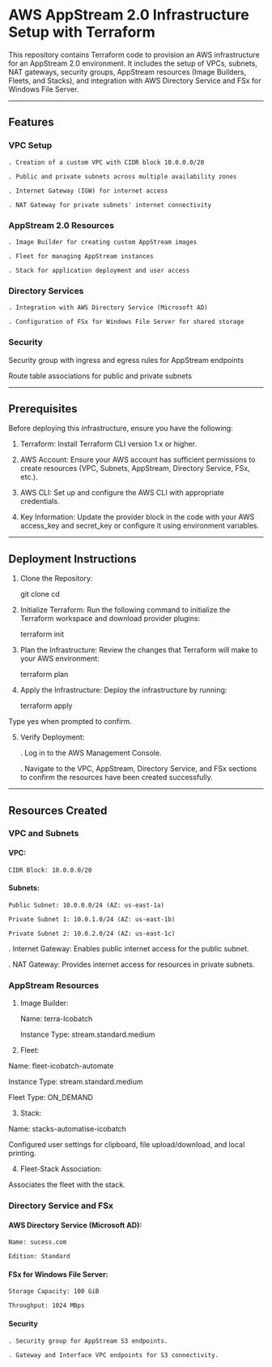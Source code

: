 # AWS AppStream 2.0 Infrastructure Setup with Terraform

This repository contains Terraform code to provision an AWS infrastructure for an AppStream 2.0 environment. It includes the setup of VPCs, subnets, NAT gateways, security groups, AppStream resources (Image Builders, Fleets, and Stacks), and integration with AWS Directory Service and FSx for Windows File Server.

---

## Features

### VPC Setup

    . Creation of a custom VPC with CIDR block 10.0.0.0/20

    . Public and private subnets across multiple availability zones

    . Internet Gateway (IGW) for internet access

    . NAT Gateway for private subnets' internet connectivity

### AppStream 2.0 Resources

    . Image Builder for creating custom AppStream images

    . Fleet for managing AppStream instances

    . Stack for application deployment and user access

### Directory Services

    . Integration with AWS Directory Service (Microsoft AD)

    . Configuration of FSx for Windows File Server for shared storage

### Security

Security group with ingress and egress rules for AppStream endpoints

Route table associations for public and private subnets

---

## Prerequisites

Before deploying this infrastructure, ensure you have the following:

1. Terraform: Install Terraform CLI version 1.x or higher.

2. AWS Account: Ensure your AWS account has sufficient permissions to create resources (VPC, Subnets, AppStream, Directory Service, FSx, etc.).

3. AWS CLI: Set up and configure the AWS CLI with appropriate credentials.

4. Key Information: Update the provider block in the code with your AWS access_key and secret_key or configure it using environment variables.

---

## Deployment Instructions

1. Clone the Repository:

    git clone <repository-url>
    cd <repository-folder>

2. Initialize Terraform:
Run the following command to initialize the Terraform workspace and download provider plugins:

    terraform init

3. Plan the Infrastructure:
Review the changes that Terraform will make to your AWS environment:

    terraform plan

4. Apply the Infrastructure:
Deploy the infrastructure by running:

    terraform apply

Type yes when prompted to confirm.

5. Verify Deployment:

    . Log in to the AWS Management Console.

    . Navigate to the VPC, AppStream, Directory Service, and FSx sections to confirm the resources have been created successfully.

---

## Resources Created

### VPC and Subnets

#### VPC:

    CIDR Block: 10.0.0.0/20

#### Subnets:

    Public Subnet: 10.0.0.0/24 (AZ: us-east-1a)

    Private Subnet 1: 10.0.1.0/24 (AZ: us-east-1b)

    Private Subnet 2: 10.0.2.0/24 (AZ: us-east-1c)

. Internet Gateway: Enables public internet access for the public subnet.

. NAT Gateway: Provides internet access for resources in private subnets.

### AppStream Resources

1. Image Builder:

    Name: terra-Icobatch

    Instance Type: stream.standard.medium

2. Fleet:

Name: fleet-icobatch-automate

Instance Type: stream.standard.medium

Fleet Type: ON_DEMAND

3. Stack:

Name: stacks-automatise-icobatch

Configured user settings for clipboard, file upload/download, and local printing.

4. Fleet-Stack Association:

Associates the fleet with the stack.

### Directory Service and FSx

#### AWS Directory Service (Microsoft AD):

    Name: sucess.com

    Edition: Standard

#### FSx for Windows File Server:

    Storage Capacity: 100 GiB

    Throughput: 1024 MBps

#### Security

    . Security group for AppStream S3 endpoints.

    . Gateway and Interface VPC endpoints for S3 connectivity.